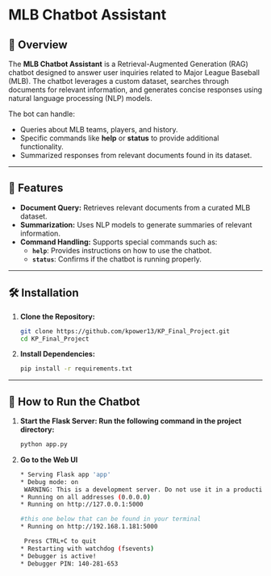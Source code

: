 # **MLB Chatbot Assistant**

## 📝 **Overview**
The **MLB Chatbot Assistant** is a Retrieval-Augmented Generation (RAG) chatbot designed to answer user inquiries related to Major League Baseball (MLB). The chatbot leverages a custom dataset, searches through documents for relevant information, and generates concise responses using natural language processing (NLP) models. 

The bot can handle:
- Queries about MLB teams, players, and history.
- Specific commands like **help** or **status** to provide additional functionality.
- Summarized responses from relevant documents found in its dataset.

---

## 📂 **Features**
- **Document Query:** Retrieves relevant documents from a curated MLB dataset.
- **Summarization:** Uses NLP models to generate summaries of relevant information.
- **Command Handling:** Supports special commands such as:
  - **`help`**: Provides instructions on how to use the chatbot.
  - **`status`**: Confirms if the chatbot is running properly.

---

## 🛠️ **Installation**

1. **Clone the Repository:**
   ```bash
   git clone https://github.com/kpower13/KP_Final_Project.git
   cd KP_Final_Project

2. **Install Dependencies:**
   ```bash
   pip install -r requirements.txt 

---

## 🚀 **How to Run the Chatbot**

1. **Start the Flask Server: Run the following command in the project directory:**
   ```bash
   python app.py

2. **Go to the Web UI**
   ```bash
   * Serving Flask app 'app'
   * Debug mode: on
    WARNING: This is a development server. Do not use it in a production deployment. Use a production WSGI server instead.
   * Running on all addresses (0.0.0.0)
   * Running on http://127.0.0.1:5000

   #this one below that can be found in your terminal
   * Running on http://192.168.1.181:5000
   
    Press CTRL+C to quit
   * Restarting with watchdog (fsevents)
   * Debugger is active!
   * Debugger PIN: 140-281-653
